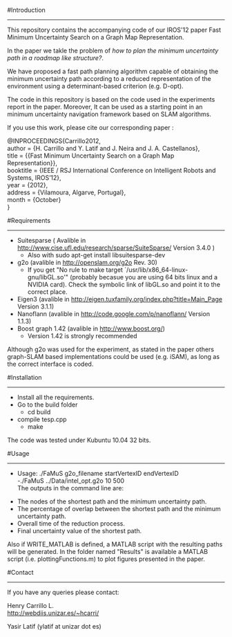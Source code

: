 #Introduction
***
This repository contains the accompanying code of our IROS'12 paper Fast Minimum Uncertainty Search on a Graph
Map Representation.

In the paper  we takle the problem of _how to plan the minimum uncertainty path in a roadmap like_
_structure?_.

We have proposed a fast path planning algorithm capable of obtaining the minimum uncertainty path according to a reduced representation of the environment using a determinant-based criterion (e.g. D-opt).

The code in this repository is based on the code used in the experiments report in the paper. Moreover, It can be used as a starting point in an minimum uncertainty navigation framework based on SLAM algorithms.

If you use this work, please cite our corresponding paper :

@INPROCEEDINGS{Carrillo2012,   
author = {H. Carrillo and Y. Latif and J. Neira and J. A. Castellanos},  
title = {{Fast Minimum Uncertainty Search on a Graph Map Representation}},  
booktitle = {IEEE / RSJ International Conference on Intelligent Robots and Systems, IROS’12},   
year = {2012},    
address = {Vilamoura, Algarve, Portugal},     
month = {October}    
}

#Requirements
***
* Suitesparse ( Avalible in http://www.cise.ufl.edu/research/sparse/SuiteSparse/ Version 3.4.0 )
  - Also with sudo apt-get install libsuitesparse-dev 
* g2o (avalible in http://openslam.org/g2o Rev. 30)
  - If you get "No rule to make target `/usr/lib/x86_64-linux-gnu/libGL.so'" (probably becasue you are using  64 bits linux and a NVIDIA card). Check the symbolic link of libGL.so and point it to the correct place.
* Eigen3 (avalible in http://eigen.tuxfamily.org/index.php?title=Main_Page Version 3.1.1)
* Nanoflann (avalible in http://code.google.com/p/nanoflann/ Version 1.1.3)
* Boost graph 1.42 (avalible in http://www.boost.org/)
  - Version 1.42 is strongly recommended  

Although g2o was used for the experiment, as stated in the paper others graph-SLAM based implementations could be used (e.g. iSAM), as long as the correct interface is coded.

#Installation
***
* Install all the requirements.
* Go to the build folder
  - cd build
* compile tesp.cpp
  - make  

The code was tested under Kubuntu 10.04 32 bits.  

#Usage
***
* Usage: ./FaMuS g2o_filename  startVertexID endVertexID  
   -./FaMuS ../Data/intel_opt.g2o 10 500   
The outputs in the command line are:    
 - The nodes of the shortest path and the minimum uncertainty path.   
 - The percentage of overlap between the shortest path and the minimum uncertainty path.     
 - Overall time of the reduction process.   
 - Final uncertainty value of the shortest path.    

Also if WRITE_MATLAB is defined, a MATLAB script with the resulting paths will be generated. In the folder named "Results" is available a MATLAB script (i.e. plottingFunctions.m) to plot figures presented in the paper.

#Contact
***
If you have any queries please contact:

  Henry Carrillo L.    
  http://webdiis.unizar.es/~hcarri/

  Yasir Latif (ylatif at unizar dot es)
